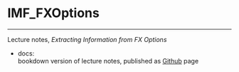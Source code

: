 # IMF_FXOptions
-----
Lecture notes, _Extracting Information from FX Options_

- docs:  
  bookdown version of lecture notes, published as [Github](https://jchanlauimf.github.io/IMF_FXOptions/) page
  

